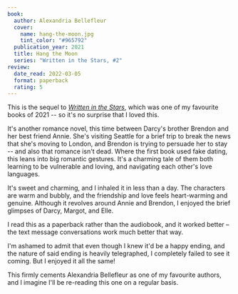 ```yaml
---
book:
  author: Alexandria Bellefleur
  cover:
    name: hang-the-moon.jpg
    tint_color: "#965792"
  publication_year: 2021
  title: Hang the Moon
  series: "Written in the Stars, #2"
review:
  date_read: 2022-03-05
  format: paperback
  rating: 5
---
```


This is the sequel to [*Written in the Stars*](/reviews/written-in-the-stars/), which was one of my favourite books of 2021 -- so it's no surprise that I loved this.

It's another romance novel, this time between Darcy's brother Brendon and her best friend Annie.
She's visiting Seattle for a brief trip to break the news that she's moving to London, and Brendon is trying to persuade her to stay -- and also that romance isn't dead.
Where the first book used fake dating, this leans into big romantic gestures.
It's a charming tale of them both learning to be vulnerable and loving, and navigating each other's love languages.

It's sweet and charming, and I inhaled it in less than a day.
The characters are warm and bubbly, and the friendship and love feels heart-warming and genuine.
Although it revolves around Annie and Brendon, I enjoyed the brief glimpses of Darcy, Margot, and Elle.

I read this as a paperback rather than the audiobook, and it worked better – the text message conversations work much better that way.

I'm ashamed to admit that even though I knew it'd be a happy ending, and the nature of said ending is heavily telegraphed, I completely failed to see it coming.
But I enjoyed it all the same!

This firmly cements Alexandria Bellefleur as one of my favourite authors, and I imagine I'll be re-reading this one on a regular basis.
